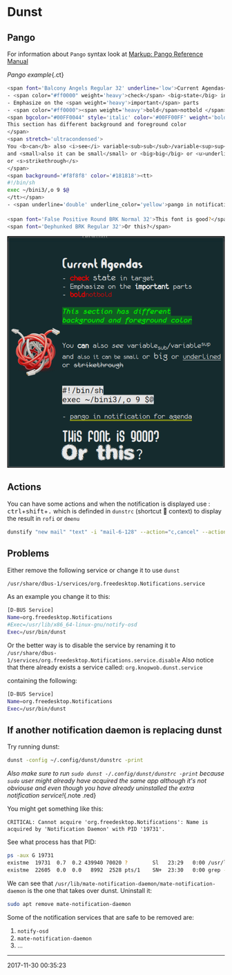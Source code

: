 # Dunst
## Pango
For information about `Pango` syntax look at [Markup: Pango Reference Manual][MPRM]

_Pango example_{.ct}
``` sh
<span font='Balcony Angels Regular 32' underline='low'>Current Agendas</span>
- <span color="#ff0000" weight='heavy'>check</span> <big>state</big> in target
- Emphasize on the <span weight='heavy'>important</span> parts
- <span color="#ff0000"><span weight='heavy'>bold</span>notbold </span>
<span bgcolor="#00FF0044" style='italic' color='#00FF00FF' weight='bold' stretch='expanded'>
This section has different background and foreground color
</span>
<span stretch='ultracondensed'>
You <b>can</b> also <i>see</i> variable<sub>sub</sub>/variable<sup>sup</sup> 
and <small>also it can be small</small> or <big>big</big> or <u>underlined</u>
or <s>strikethrough</s>
</span>
<span background='#f8f8f8' color='#181818'><tt>
#!/bin/sh
exec ~/bini3/,o 9 $@
</tt></span>
- <span underline='double' underline_color='yellow'>pango in notification for agenda</span>

<span font='False Positive Round BRK Normal 32'>This font is good?</span>
<span font='Dephunked BRK Regular 32'>Or this?</span>
```
![agenda.png](/img/agenda.png)
## Actions
You can have some actions and when the notification is displayed use :
<kbd>ctrl</kbd>+<kbd>shift</kbd>+<kbd>.</kbd> which is definded in `dunstrc` (shortcut  context) to display the result in `rofi` or `dmenu`

``` sh
dunstify "new mail" "text" -i "mail-6-128" --action="c,cancel" --action="r,reply"
```

## Problems
Either remove the following service or change it to use `dunst`

```bash
/usr/share/dbus-1/services/org.freedesktop.Notifications.service
```

As an example you change it to this:

```bash
[D-BUS Service]
Name=org.freedesktop.Notifications
#Exec=/usr/lib/x86_64-linux-gnu/notify-osd
Exec=/usr/bin/dunst
```

Or the better way is to disable the service by renaming it to
`/usr/share/dbus-1/services/org.freedesktop.Notifications.service.disable`
Also notice that there already exists a service called:
`org.knopwob.dunst.service`

containing the following:

```bash
[D-BUS Service]
Name=org.freedesktop.Notifications
Exec=/usr/bin/dunst
```

## If another notification daemon is replacing dunst
Try running dunst:
``` sh
dunst -config ~/.config/dunst/dunstrc -print
```
_Also make sure to run `sudo dunst -/.config/dunst/dunstrc -print` because `sudo` user might already have acquired the same app although it's not obviouse and even though you have already uninstalled the extra notification service!_{.note .red}

You might get something like this:
```
CRITICAL: Cannot acquire 'org.freedesktop.Notifications': Name is acquired by 'Notification Daemon' with PID '19731'.
```
See what process has that PID:
``` sh
ps -aux G 19731
existme  19731  0.7  0.2 439940 70020 ?        Sl   23:29   0:00 /usr/lib/mate-notification-daemon/mate-notification-daemon
existme  22605  0.0  0.0   8992  2528 pts/1    SN+  23:30   0:00 grep --color=always --exclude-dir=.bzr --exclude-dir=CVS --exclude-dir=.git --exclude-dir=.hg --exclude-dir=.svn 19731
```
We can see that `/usr/lib/mate-notification-daemon/mate-notification-daemon` is the one that takes over dunst. Uninstall it:
``` sh
sudo apt remove mate-notification-daemon
```

Some of the notification services that are safe to be removed are:
1. `notify-osd`
2. `mate-notification-daemon`
3. ...

-----------------------------------------
2017-11-30 00:35:23

[MPRM]: https://developer.gnome.org/pango/unstable/pango-Markup.html